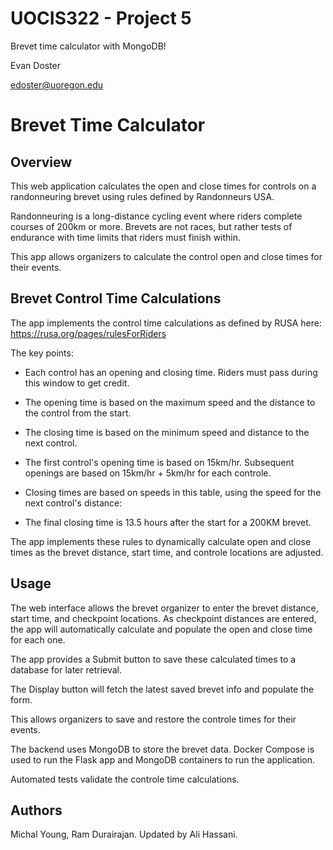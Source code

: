 # UOCIS322 - Project 5 #
Brevet time calculator with MongoDB!

Evan Doster

edoster@uoregon.edu
 
 # Brevet Time Calculator

## Overview

This web application calculates the open and close times for controls on a randonneuring brevet using rules defined by Randonneurs USA.

Randonneuring is a long-distance cycling event where riders complete courses of 200km or more. Brevets are not races, but rather tests of endurance with time limits that riders must finish within.

This app allows organizers to calculate the control open and close times for their events.

## Brevet Control Time Calculations

The app implements the control time calculations as defined by RUSA here: https://rusa.org/pages/rulesForRiders

The key points:

- Each control has an opening and closing time. Riders must pass during this window to get credit.

- The opening time is based on the maximum speed and the distance to the control from the start.

- The closing time is based on the minimum speed and distance to the next control.

- The first control's opening time is based on 15km/hr. Subsequent openings are based on 15km/hr + 5km/hr for each controle.

- Closing times are based on speeds in this table, using the speed for the next control's distance:

- The final closing time is 13.5 hours after the start for a 200KM brevet.

The app implements these rules to dynamically calculate open and close times as the brevet distance, start time, and controle locations are adjusted.

## Usage

The web interface allows the brevet organizer to enter the brevet distance, start time, and checkpoint locations. As checkpoint distances are entered, the app will automatically calculate and populate the open and close time for each one.

The app provides a Submit button to save these calculated times to a database for later retrieval.

The Display button will fetch the latest saved brevet info and populate the form.

This allows organizers to save and restore the controle times for their events.

The backend uses MongoDB to store the brevet data. Docker Compose is used to run the Flask app and MongoDB containers to run the application.

Automated tests validate the controle time calculations.



## Authors

Michal Young, Ram Durairajan. Updated by Ali Hassani.
